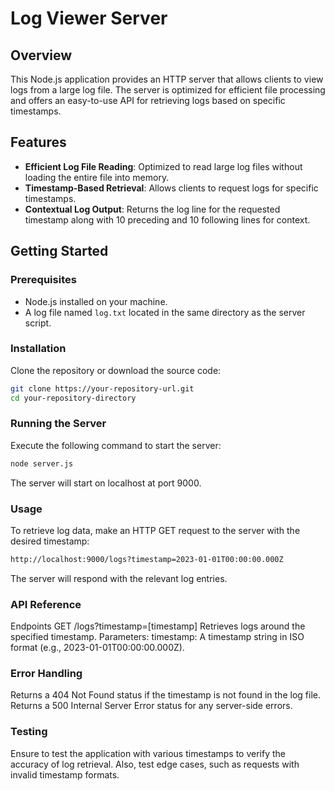 # Log Viewer Server

## Overview

This Node.js application provides an HTTP server that allows clients to view logs from a large log file. The server is optimized for efficient file processing and offers an easy-to-use API for retrieving logs based on specific timestamps.

## Features

- **Efficient Log File Reading**: Optimized to read large log files without loading the entire file into memory.
- **Timestamp-Based Retrieval**: Allows clients to request logs for specific timestamps.
- **Contextual Log Output**: Returns the log line for the requested timestamp along with 10 preceding and 10 following lines for context.

## Getting Started

### Prerequisites

* Node.js installed on your machine.
* A log file named `log.txt` located in the same directory as the server script.

### Installation

Clone the repository or download the source code:

```bash
git clone https://your-repository-url.git
cd your-repository-directory
```

### Running the Server

Execute the following command to start the server:

```bash
node server.js
```
The server will start on localhost at port 9000.

### Usage
To retrieve log data, make an HTTP GET request to the server with the desired timestamp:

```bash
http://localhost:9000/logs?timestamp=2023-01-01T00:00:00.000Z
```
The server will respond with the relevant log entries.

### API Reference
Endpoints
GET /logs?timestamp=[timestamp]
Retrieves logs around the specified timestamp.
Parameters:
timestamp: A timestamp string in ISO format (e.g., 2023-01-01T00:00:00.000Z).

### Error Handling
Returns a 404 Not Found status if the timestamp is not found in the log file.
Returns a 500 Internal Server Error status for any server-side errors.

### Testing
Ensure to test the application with various timestamps to verify the accuracy of log retrieval. Also, test edge cases, such as requests with invalid timestamp formats.
